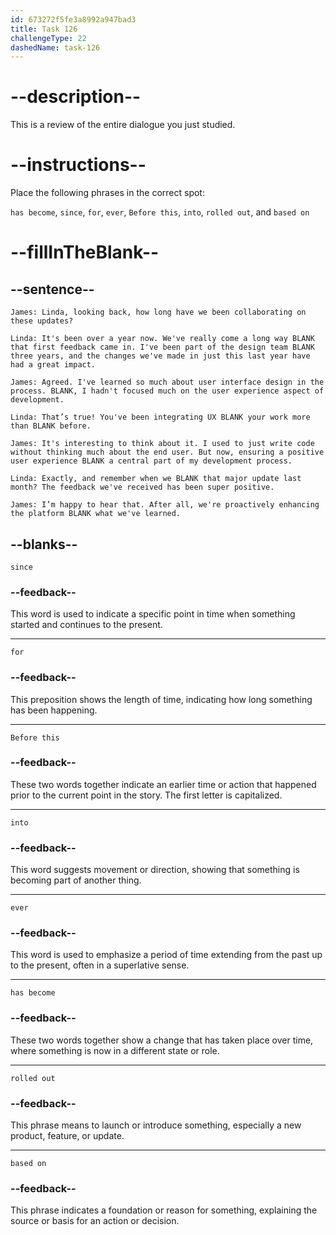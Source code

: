```yaml
---
id: 673272f5fe3a8992a947bad3
title: Task 126
challengeType: 22
dashedName: task-126
---
```


<!-- REVIEW -->

# --description--

This is a review of the entire dialogue you just studied.

# --instructions--

Place the following phrases in the correct spot:

`has become`, `since`, `for`, `ever`, `Before this`, `into`, `rolled out`, and `based on`

# --fillInTheBlank--

## --sentence--

`James: Linda, looking back, how long have we been collaborating on these updates?`

`Linda: It's been over a year now. We've really come a long way BLANK that first feedback came in. I've been part of the design team BLANK three years, and the changes we've made in just this last year have had a great impact.`

`James: Agreed. I've learned so much about user interface design in the process. BLANK, I hadn't focused much on the user experience aspect of development.`

`Linda: That’s true! You've been integrating UX BLANK your work more than BLANK before.`

`James: It's interesting to think about it. I used to just write code without thinking much about the end user. But now, ensuring a positive user experience BLANK a central part of my development process.`

`Linda: Exactly, and remember when we BLANK that major update last month? The feedback we've received has been super positive.`

`James: I’m happy to hear that. After all, we're proactively enhancing the platform BLANK what we've learned.`

## --blanks--

`since`

### --feedback--

This word is used to indicate a specific point in time when something started and continues to the present.

---

`for`

### --feedback--

This preposition shows the length of time, indicating how long something has been happening.

---

`Before this`

### --feedback--

These two words together indicate an earlier time or action that happened prior to the current point in the story. The first letter is capitalized.

---

`into`

### --feedback--

This word suggests movement or direction, showing that something is becoming part of another thing.

---

`ever`

### --feedback--

This word is used to emphasize a period of time extending from the past up to the present, often in a superlative sense.

---

`has become`

### --feedback--

These two words together show a change that has taken place over time, where something is now in a different state or role.

---

`rolled out`

### --feedback--

This phrase means to launch or introduce something, especially a new product, feature, or update.

---

`based on`

### --feedback--

This phrase indicates a foundation or reason for something, explaining the source or basis for an action or decision.
